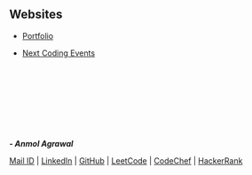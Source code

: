 ## Websites
- [Portfolio](http://anmolagrawal.me/portfolio/)

- [Next Coding Events](http://anmolagrawal.me/next-events/)

<br><br><br><br><br><br><br>

***- Anmol Agrawal***

[Mail ID](mailto:anmol.ag53@gmail.com?subject=[GitHub]) | [LinkedIn](https://www.linkedin.com/in/anmol-53/) | [GitHub](https://github.com/Anmol53/) | [LeetCode](https://leetcode.com/anmol_53/) | [CodeChef](https://www.codechef.com/users/uniquecoder_) | [HackerRank](https://www.hackerrank.com/anmol_53)
